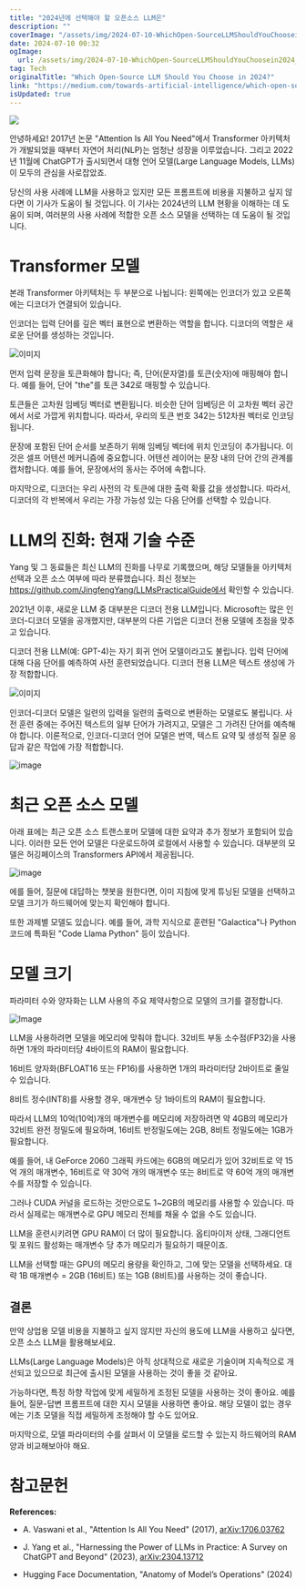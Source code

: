 ```yaml
---
title: "2024년에 선택해야 할 오픈소스 LLM은"
description: ""
coverImage: "/assets/img/2024-07-10-WhichOpen-SourceLLMShouldYouChoosein2024_0.png"
date: 2024-07-10 00:32
ogImage: 
  url: /assets/img/2024-07-10-WhichOpen-SourceLLMShouldYouChoosein2024_0.png
tag: Tech
originalTitle: "Which Open-Source LLM Should You Choose in 2024?"
link: "https://medium.com/towards-artificial-intelligence/which-open-source-llm-should-you-choose-in-2024-c3901ce02271"
isUpdated: true
---
```






<img src="/assets/img/2024-07-10-WhichOpen-SourceLLMShouldYouChoosein2024_0.png" />

안녕하세요! 2017년 논문 "Attention Is All You Need"에서 Transformer 아키텍처가 개발되었을 때부터 자연어 처리(NLP)는 엄청난 성장을 이루었습니다. 그리고 2022년 11월에 ChatGPT가 출시되면서 대형 언어 모델(Large Language Models, LLMs)이 모두의 관심을 사로잡았죠.

당신의 사용 사례에 LLM을 사용하고 있지만 모든 프롬프트에 비용을 지불하고 싶지 않다면 이 기사가 도움이 될 것입니다. 이 기사는 2024년의 LLM 현황을 이해하는 데 도움이 되며, 여러분의 사용 사례에 적합한 오픈 소스 모델을 선택하는 데 도움이 될 것입니다.

# Transformer 모델

<div class="content-ad"></div>

본래 Transformer 아키텍처는 두 부분으로 나뉩니다: 왼쪽에는 인코더가 있고 오른쪽에는 디코더가 연결되어 있습니다.

인코더는 입력 단어를 깊은 벡터 표현으로 변환하는 역할을 합니다. 디코더의 역할은 새로운 단어를 생성하는 것입니다.

![이미지](/assets/img/2024-07-10-WhichOpen-SourceLLMShouldYouChoosein2024_1.png)

먼저 입력 문장을 토큰화해야 합니다; 즉, 단어(문자열)를 토큰(숫자)에 매핑해야 합니다. 예를 들어, 단어 "the"를 토큰 342로 매핑할 수 있습니다.

<div class="content-ad"></div>

토큰들은 고차원 임베딩 벡터로 변환됩니다. 비슷한 단어 임베딩은 이 고차원 벡터 공간에서 서로 가깝게 위치합니다. 따라서, 우리의 토큰 번호 342는 512차원 벡터로 인코딩됩니다.

문장에 포함된 단어 순서를 보존하기 위해 임베딩 벡터에 위치 인코딩이 추가됩니다. 이것은 셀프 어텐션 메커니즘에 중요합니다. 어텐션 레이어는 문장 내의 단어 간의 관계를 캡처합니다. 예를 들어, 문장에서의 동사는 주어에 속합니다.

마지막으로, 디코더는 우리 사전의 각 토큰에 대한 출력 확률 값을 생성합니다. 따라서, 디코더의 각 반복에서 우리는 가장 가능성 있는 다음 단어를 선택할 수 있습니다.

# LLM의 진화: 현재 기술 수준

<div class="content-ad"></div>

Yang 및 그 동료들은 최신 LLM의 진화를 나무로 기록했으며, 해당 모델들을 아키텍처 선택과 오픈 소스 여부에 따라 분류했습니다. 최신 정보는 https://github.com/JingfengYang/LLMsPracticalGuide에서 확인할 수 있습니다.

2021년 이후, 새로운 LLM 중 대부분은 디코더 전용 LLM입니다. Microsoft는 많은 인코더-디코더 모델을 공개했지만, 대부분의 다른 기업은 디코더 전용 모델에 초점을 맞추고 있습니다.

디코더 전용 LLM(예: GPT-4)는 자기 회귀 언어 모델이라고도 불립니다. 입력 단어에 대해 다음 단어를 예측하여 사전 훈련되었습니다. 디코더 전용 LLM은 텍스트 생성에 가장 적합합니다.

![이미지](/assets/img/2024-07-10-WhichOpen-SourceLLMShouldYouChoosein2024_2.png)

<div class="content-ad"></div>

인코더-디코더 모델은 일련의 입력을 일련의 출력으로 변환하는 모델로도 불립니다. 사전 훈련 중에는 주어진 텍스트의 일부 단어가 가려지고, 모델은 그 가려진 단어를 예측해야 합니다. 이론적으로, 인코더-디코더 언어 모델은 번역, 텍스트 요약 및 생성적 질문 응답과 같은 작업에 가장 적합합니다.

![image](/assets/img/2024-07-10-WhichOpen-SourceLLMShouldYouChoosein2024_3.png)

# 최근 오픈 소스 모델

아래 표에는 최근 오픈 소스 트랜스포머 모델에 대한 요약과 추가 정보가 포함되어 있습니다. 이러한 모든 언어 모델은 다운로드하여 로컬에서 사용할 수 있습니다. 대부분의 모델은 허깅페이스의 Transformers API에서 제공됩니다.

<div class="content-ad"></div>

![image](/assets/img/2024-07-10-WhichOpen-SourceLLMShouldYouChoosein2024_4.png)

에를 들어, 질문에 대답하는 챗봇을 원한다면, 이미 지침에 맞게 튜닝된 모델을 선택하고 모델 크기가 하드웨어에 맞는지 확인해야 합니다.

또한 과제별 모델도 있습니다. 예를 들어, 과학 지식으로 훈련된 "Galactica"나 Python 코드에 특화된 "Code Llama Python" 등이 있습니다.

# 모델 크기

<div class="content-ad"></div>

파라미터 수와 양자화는 LLM 사용의 주요 제약사항으로 모델의 크기를 결정합니다.

![Image](/assets/img/2024-07-10-WhichOpen-SourceLLMShouldYouChoosein2024_5.png)

LLM을 사용하려면 모델을 메모리에 맞춰야 합니다. 32비트 부동 소수점(FP32)을 사용하면 1개의 파라미터당 4바이트의 RAM이 필요합니다.

16비트 양자화(BFLOAT16 또는 FP16)를 사용하면 1개의 파라미터당 2바이트로 줄일 수 있습니다.

<div class="content-ad"></div>

8비트 정수(INT8)를 사용할 경우, 매개변수 당 1바이트의 RAM이 필요합니다.

따라서 LLM의 10억(10억)개의 매개변수를 메모리에 저장하려면 약 4GB의 메모리가 32비트 완전 정밀도에 필요하며, 16비트 반정밀도에는 2GB, 8비트 정밀도에는 1GB가 필요합니다.

예를 들어, 내 GeForce 2060 그래픽 카드에는 6GB의 메모리가 있어 32비트로 약 15억 개의 매개변수, 16비트로 약 30억 개의 매개변수 또는 8비트로 약 60억 개의 매개변수를 저장할 수 있습니다.

그러나 CUDA 커널을 로드하는 것만으로도 1~2GB의 메모리를 사용할 수 있습니다. 따라서 실제로는 매개변수로 GPU 메모리 전체를 채울 수 없을 수도 있습니다.

<div class="content-ad"></div>

LLM을 훈련시키려면 GPU RAM이 더 많이 필요합니다. 옵티마이저 상태, 그래디언트 및 포워드 활성화는 매개변수 당 추가 메모리가 필요하기 때문이죠.

LLM을 선택할 때는 GPU의 메모리 용량을 확인하고, 그에 맞는 모델을 선택하세요. 대략 1B 매개변수 = 2GB (16비트) 또는 1GB (8비트)를 사용하는 것이 좋습니다.

## 결론

만약 상업용 모델 비용을 지불하고 싶지 않지만 자신의 용도에 LLM을 사용하고 싶다면, 오픈 소스 LLM을 활용해보세요.

<div class="content-ad"></div>

LLMs(Large Language Models)은 아직 상대적으로 새로운 기술이며 지속적으로 개선되고 있으므로 최근에 출시된 모델을 사용하는 것이 좋을 것 같아요.

가능하다면, 특정 하향 작업에 맞게 세밀하게 조정된 모델을 사용하는 것이 좋아요. 예를 들어, 질문-답변 프롬프트에 대한 지시 모델을 사용하면 좋아요. 해당 모델이 없는 경우에는 기초 모델을 직접 세밀하게 조정해야 할 수도 있어요.

마지막으로, 모델 파라미터의 수를 살펴서 이 모델을 로드할 수 있는지 하드웨어의 RAM 양과 비교해보아야 해요.

# 참고문헌

<div class="content-ad"></div>

**References:**

- A. Vaswani et al., "Attention Is All You Need" (2017), [arXiv:1706.03762](https://arxiv.org/abs/1706.03762)
  
- J. Yang et al., "Harnessing the Power of LLMs in Practice: A Survey on ChatGPT and Beyond" (2023), [arXiv:2304.13712](https://arxiv.org/abs/2304.13712)
  
- Hugging Face Documentation, "Anatomy of Model’s Operations" (2024)